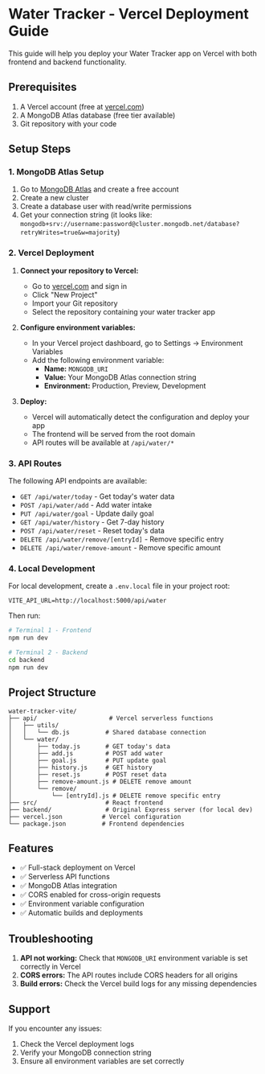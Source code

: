 # Water Tracker - Vercel Deployment Guide

This guide will help you deploy your Water Tracker app on Vercel with both frontend and backend functionality.

## Prerequisites

1. A Vercel account (free at [vercel.com](https://vercel.com))
2. A MongoDB Atlas database (free tier available)
3. Git repository with your code

## Setup Steps

### 1. MongoDB Atlas Setup

1. Go to [MongoDB Atlas](https://www.mongodb.com/atlas) and create a free account
2. Create a new cluster
3. Create a database user with read/write permissions
4. Get your connection string (it looks like: `mongodb+srv://username:password@cluster.mongodb.net/database?retryWrites=true&w=majority`)

### 2. Vercel Deployment

1. **Connect your repository to Vercel:**

   - Go to [vercel.com](https://vercel.com) and sign in
   - Click "New Project"
   - Import your Git repository
   - Select the repository containing your water tracker app

2. **Configure environment variables:**

   - In your Vercel project dashboard, go to Settings → Environment Variables
   - Add the following environment variable:
     - **Name:** `MONGODB_URI`
     - **Value:** Your MongoDB Atlas connection string
     - **Environment:** Production, Preview, Development

3. **Deploy:**
   - Vercel will automatically detect the configuration and deploy your app
   - The frontend will be served from the root domain
   - API routes will be available at `/api/water/*`

### 3. API Routes

The following API endpoints are available:

- `GET /api/water/today` - Get today's water data
- `POST /api/water/add` - Add water intake
- `PUT /api/water/goal` - Update daily goal
- `GET /api/water/history` - Get 7-day history
- `POST /api/water/reset` - Reset today's data
- `DELETE /api/water/remove/[entryId]` - Remove specific entry
- `DELETE /api/water/remove-amount` - Remove specific amount

### 4. Local Development

For local development, create a `.env.local` file in your project root:

```env
VITE_API_URL=http://localhost:5000/api/water
```

Then run:

```bash
# Terminal 1 - Frontend
npm run dev

# Terminal 2 - Backend
cd backend
npm run dev
```

## Project Structure

```
water-tracker-vite/
├── api/                    # Vercel serverless functions
│   ├── utils/
│   │   └── db.js          # Shared database connection
│   └── water/
│       ├── today.js       # GET today's data
│       ├── add.js         # POST add water
│       ├── goal.js        # PUT update goal
│       ├── history.js     # GET history
│       ├── reset.js       # POST reset data
│       ├── remove-amount.js # DELETE remove amount
│       └── remove/
│           └── [entryId].js # DELETE remove specific entry
├── src/                   # React frontend
├── backend/               # Original Express server (for local dev)
├── vercel.json           # Vercel configuration
└── package.json          # Frontend dependencies
```

## Features

- ✅ Full-stack deployment on Vercel
- ✅ Serverless API functions
- ✅ MongoDB Atlas integration
- ✅ CORS enabled for cross-origin requests
- ✅ Environment variable configuration
- ✅ Automatic builds and deployments

## Troubleshooting

1. **API not working:** Check that `MONGODB_URI` environment variable is set correctly in Vercel
2. **CORS errors:** The API routes include CORS headers for all origins
3. **Build errors:** Check the Vercel build logs for any missing dependencies

## Support

If you encounter any issues:

1. Check the Vercel deployment logs
2. Verify your MongoDB connection string
3. Ensure all environment variables are set correctly
